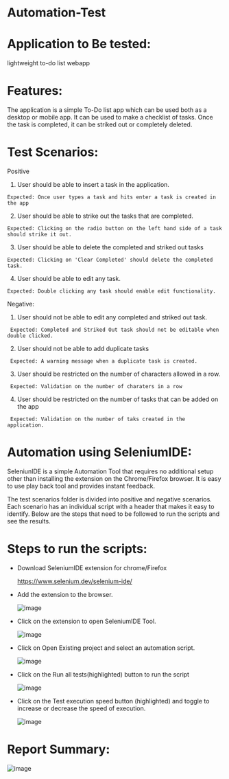 # Automation-Test

# Application to Be tested:
  lightweight to-do list webapp
  
# Features:
  The application is a simple To-Do list app which can be used both as a desktop or mobile app. It can be used to make a checklist of tasks. 
  Once the task is completed, it can be striked out or completely deleted. 
  
# Test Scenarios:
  Positive
  1. User should be able to insert a task in the application.
  
    Expected: Once user types a task and hits enter a task is created in the app
  2. User should be able to strike out the tasks that are completed.


    Expected: Clicking on the radio button on the left hand side of a task should strike it out.
  3. User should be able to delete the completed and striked out tasks


    Expected: Clicking on 'Clear Completed' should delete the completed task.
  4. User should be able to edit any task.


    Expected: Double clicking any task should enable edit functionality.
    
   Negative:
   1. User should not be able to edit any completed and striked out task.


     Expected: Completed and Striked Out task should not be editable when double clicked.
   2. User should not be able to add duplicate tasks

     Expected: A warning message when a duplicate task is created.
   3. User should be restricted on the number of characters allowed in a row.
     
     Expected: Validation on the number of charaters in a row
   4. User should be restricted on the number of tasks that can be added on the app
     
     Expected: Validation on the number of taks created in the application.
      
 # Automation using SeleniumIDE:
   SeleniunIDE is a simple Automation Tool that requires no additional setup other than installing the extension on the Chrome/Firefox browser. It is easy to use play back tool and provides instant feedback.
  
   The test scenarios folder is divided into positive and negative scenarios. Each scenario has an individual script with a header that makes it easy to identify.
  Below are the steps that need to be followed to run the scripts and see the results.
 
# Steps to run the scripts:
 * Download SeleniumIDE extension for chrome/Firefox

    https://www.selenium.dev/selenium-ide/
 * Add the extension to the browser.
  
    ![image](https://user-images.githubusercontent.com/68784921/118031423-21db3080-b384-11eb-9b10-d560dc4ab112.png)
 * Click on the extension to open SeleniumIDE Tool.
 
    ![image](https://user-images.githubusercontent.com/68784921/118031595-57801980-b384-11eb-8d66-d829800ddb0d.png)
 * Click on Open Existing project and select an automation script.

    ![image](https://user-images.githubusercontent.com/68784921/118032250-11778580-b385-11eb-9f4a-3d70860ebc89.png)
 * Click on the Run all tests(highlighted) button to run the script
 
    ![image](https://user-images.githubusercontent.com/68784921/118032554-6e733b80-b385-11eb-8ede-2ed517d20ea2.png)
 * Click on the Test execution speed button (highlighted) and toggle to increase or decrease the speed of execution.

    ![image](https://user-images.githubusercontent.com/68784921/118032797-af6b5000-b385-11eb-9c4f-ddc8d4a982dd.png)
    
  # Report Summary:
  
   ![image](https://user-images.githubusercontent.com/68784921/118033824-e130e680-b386-11eb-8b96-9e8bb7de9356.png)

